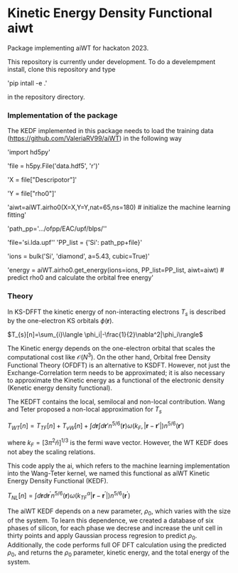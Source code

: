 Kinetic Energy Density Functional aiwt 
========================================
Package implementing aiWT for hackaton 2023.

This repository is currently under development.
To do a develempment install, clone this repository and type

'pip intall -e .'

in the repository directory.

### Implementation of the package
The KEDF implemented in this package needs to load the training data (https://github.com/ValeriaRV99/aiWT) in the following way

'import hd5py'

'file = h5py.File('data.hdf5', 'r')'

'X = file["Descripotor"]'

'Y = file["rho0"]'

'aiwt=aiWT.airho0(X=X,Y=Y,nat=65,ns=180) # initialize the machine learning fitting'

'path_pp='.../ofpp/EAC/upf/blps/''

'file='si.lda.upf''
'PP_list = {'Si': path_pp+file}'

'ions = bulk('Si', 'diamond', a=5.43, cubic=True)'

'energy = aiWT.airho0.get_energy(ions=ions, PP_list=PP_list, aiwt=aiwt) # predict rho0 and calculate the orbital free energy'

### Theory

In KS-DFFT the kinetic energy of non-interacting electrons $T_{s}$ is  described by the one-electron KS orbitals $\phi (\mathbf{r})$. 

$T_{s}[n]=\sum_{i}\langle \phi_i|-\frac{1}{2}\nabla^2|\phi_i\rangle$

The Kinetic energy depends on the one-electron orbital that scales the computational cost  like $\mathcal{O}(N^3)$. On the other hand, Orbital free Density Functional Theory (OFDFT) is an alternative to KSDFT. However, not just the Exchange-Correlation term needs to be approximated; it is also necessary to approximate the Kinetic energy as a functional of the electronic density (Kenetic energy density functional).

The KEDFT contains the local, semilocal and non-local contribution. Wang and Teter proposed a non-local approximation for $T_{s}$

$T_{WT}[n]=T_{TF}[n]+T_{vW}[n]+\int d\mathbf{r} \int d\mathbf{r}' n^{5/6}(\mathbf{r}) \omega (k_{F},|\mathbf{r} -\mathbf{r}'|)n^{5/6}(\mathbf{r}')$

where $k_{F} = [3\pi^{2}\bar{n}]^{1/3}$ is the fermi wave vector. However, the WT KEDF does not abey the scaling relations.

This code apply the ai, which refers to the machine learning implementation into the Wang-Teter kernel, we named this functional as aiWT Kinetic Energy Density Functional (KEDF).

$T_{NL}[n]=\int d\mathbf{r} d{\mathbf{r}^\prime} n^{5/6}(\mathbf{r}) \omega (k_{TF}^{\alpha}|{\mathbf{r} -\mathbf{r}^\prime}|)n^{5/6}(\mathbf{r}^\prime)$

The aiWT KEDF depends on a new parameter, $\rho_{0}$, which varies with the size of the system. To learn this dependence, we created a database of six phases of silicon, for each phase we decrese and increase the unit cell in thirty points and apply Gaussian process regresion to predict $\rho_{0}$. Additionally, the code performs full OF DFT calculation using the predicted $\rho_{0}$, and returns the $\rho_{0}$ parameter, kinetic energy, and the total energy of the system.   

